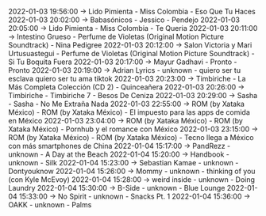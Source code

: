 2022-01-03 19:56:00 -> Lido Pimienta - Miss Colombia - Eso Que Tu Haces
2022-01-03 20:02:00 -> Babasónicos - Jessico - Pendejo
2022-01-03 20:05:00 -> Lido Pimienta - Miss Colombia - Te Queria
2022-01-03 20:11:00 -> Intestino Grueso - Perfume de Violetas (Original Motion Picture Soundtrack) - Nina Pedigree
2022-01-03 20:12:00 -> Salon Victoria y Mari Urtusuastegui - Perfume de Violetas (Original Motion Picture Soundtrack) - Si Tu Boquita Fuera
2022-01-03 20:17:00 -> Mayur Gadhavi - Pronto - Pronto
2022-01-03 20:19:00 -> Adrian Lyrics - unknown - quiero ser tu esclava quiero ser tu ama tiktok
2022-01-03 20:23:00 -> Timbiriche - La Más Completa Colección (CD 2) - Quinceañera
2022-01-03 20:26:00 -> Timbiriche - Timbiriche 7 - Besos De Ceniza
2022-01-03 20:29:00 -> Sasha - Sasha - No Me Extraña Nada
2022-01-03 22:55:00 -> ROM (by Xataka México) - ROM (by Xataka México) - El impuesto para las apps de comida en México
2022-01-03 23:04:00 -> ROM (by Xataka México) - ROM (by Xataka México) - Pornhub y el romance con México
2022-01-03 23:15:00 -> ROM (by Xataka México) - ROM (by Xataka México) - Tecno llega a México con más smartphones de China
2022-01-04 15:17:00 -> PandRezz - unknown - A Day at the Beach
2022-01-04 15:20:00 -> Handbook - unknown - Silk
2022-01-04 15:23:00 -> Sebastian Kamae - unknown - Dontyouknow
2022-01-04 15:26:00 -> Mommy - unknown - thinking of you (con Kyle McEvoy)
2022-01-04 15:28:00 -> weird inside - unknown - Doing Laundry
2022-01-04 15:30:00 -> B-Side - unknown - Blue Lounge
2022-01-04 15:33:00 -> No Spirit - unknown - Snacks Pt. 1
2022-01-04 15:36:00 -> OAKK - unknown - Palms
